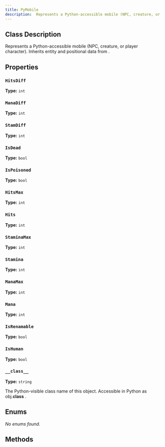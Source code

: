 ```yaml
---
title: PyMobile
description:  Represents a Python-accessible mobile (NPC, creature, or player character).   Inherits entity and positional data from <see cref="PyEntity"/> .  
---
```


## Class Description
 Represents a Python-accessible mobile (NPC, creature, or player character).
 Inherits entity and positional data from <see cref="PyEntity"/> .


## Properties
### `HitsDiff`

**Type:** `int`

### `ManaDiff`

**Type:** `int`

### `StamDiff`

**Type:** `int`

### `IsDead`

**Type:** `bool`

### `IsPoisoned`

**Type:** `bool`

### `HitsMax`

**Type:** `int`

### `Hits`

**Type:** `int`

### `StaminaMax`

**Type:** `int`

### `Stamina`

**Type:** `int`

### `ManaMax`

**Type:** `int`

### `Mana`

**Type:** `int`

### `IsRenamable`

**Type:** `bool`

### `IsHuman`

**Type:** `bool`

### `__class__`

**Type:** `string`

 The Python-visible class name of this object.
 Accessible in Python as <c>obj.__class__</c> .




## Enums
*No enums found.*

## Methods
